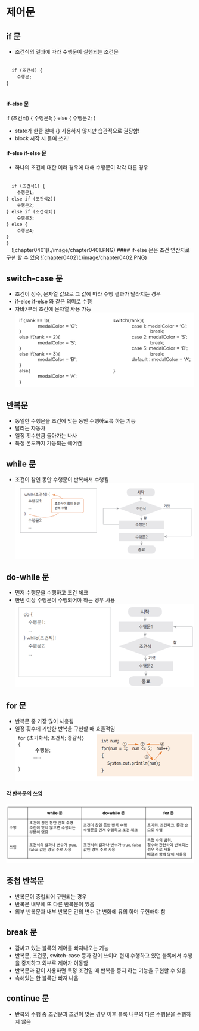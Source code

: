 # 제어문
  
  
## if 문 
* 조건식의 결과에 따라 수행문이 실행되는 조건문
<code>
  if (조건식) {
	수행문;
}
  </code>  
  
#### if-else 문
if (조건식) {
	수행문1;
} else {
	수행문2;
}
  </code>  
* state가 한줄 일때 {} 사용하지 않지만 습관적으로 권장함!  
* block 시작 시 들여 쓰기!  

#### if-else if-else 문
* 하나의 조건에 대한 여러 경우에 대해 수행문이 각각 다른 경우  
<code>
  if (조건식1) {
	수행문1;
} else if (조건식2){ 
	수행문2;
} else if (조건식3){
	수행문3;
} else {
	수행문4;
}
}
  </code> 
 ![chapter0401](./image/chapter0401.PNG)  
#### if-else 문은 조건 연산자로 구현 할 수 있음
 ![chapter0402](./image/chapter0402.PNG)  
 
## switch-case 문
* 조건이 정수, 문자열 값으로 그 값에 따라 수행 결과가 달라지는 경우  
* if-else if-else 와 같은 의미로 수행  
* 자바7부터 조건에 문자열 사용 가능
 ![chapter0403](./image/chapter0403.PNG)  

## 반복문
* 동일한 수행문을 조건에 맞는 동안 수행하도록 하는 기능
* 달리는 자동차
* 일정 횟수만큼 돌아가는 나사
* 특정 온도까지 가동되는 에어컨  

## while 문
* 조건이 참인 동안 수행문이 반복해서 수행됨
 ![chapter0404](./image/chapter0404.PNG) 


## do-while 문
* 먼저 수행문을 수행하고 조건 체크
* 한번 이상 수행문이 수행되어야 하는 경우 사용
 ![chapter0405](./image/chapter0405.PNG) 

## for 문
* 반복문 중 가장 많이 사용됨  
* 일정 횟수에 기반한 반복을 구현할 때 효율적임  
 ![chapter0406](./image/chapter0406.PNG) 
 
#### 각 반복문의 쓰임
 ![chapter0407](./image/chapter0407.PNG) 
  
## 중첩 반복문
* 반복문이 중첩되어 구현되는 경우
* 반복문 내부에 또 다른 반복문이 있음
* 외부 반복문과 내부 반복문 간의 변수 값 변화에 유의 하며 구현해야 함

## break 문
* 감싸고 있는 블록의 제어를 빠져나오는 기능
* 반복문, 조건문, switch-case 등과 같이 쓰이며 현재 수행하고 있던 블록에서 수행을 중지하고 외부로 제어가 이동함
* 반복문과 같이 사용하면 특정 조건일 때 반복을 중지 하는 기능을 구현할 수 있음
* 속해있는 한 블록만 빠져 나옴

## continue 문
* 반복의 수행 중 조건문과 조건이 맞는 경우  이후 블록 내부의 다른 수행문을 수행하지 않음

